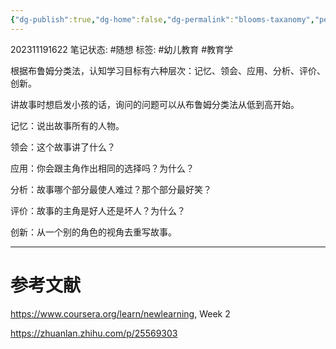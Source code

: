 ```yaml
---
{"dg-publish":true,"dg-home":false,"dg-permalink":"blooms-taxanomy","permalink":"/blooms-taxanomy/","dgPassFrontmatter":true}
---
```


202311191622
笔记状态: #随想
标签: #幼儿教育 #教育学

根据布鲁姆分类法，认知学习目标有六种层次：记忆、领会、应用、分析、评价、创新。

讲故事时想启发小孩的话，询问的问题可以从布鲁姆分类法从低到高开始。

记忆：说出故事所有的人物。

领会：这个故事讲了什么？

应用：你会跟主角作出相同的选择吗？为什么？

分析：故事哪个部分最使人难过？那个部分最好笑？

评价：故事的主角是好人还是坏人？为什么？

创新：从一个别的角色的视角去重写故事。

---
# 参考文献

https://www.coursera.org/learn/newlearning, Week 2

https://zhuanlan.zhihu.com/p/25569303
